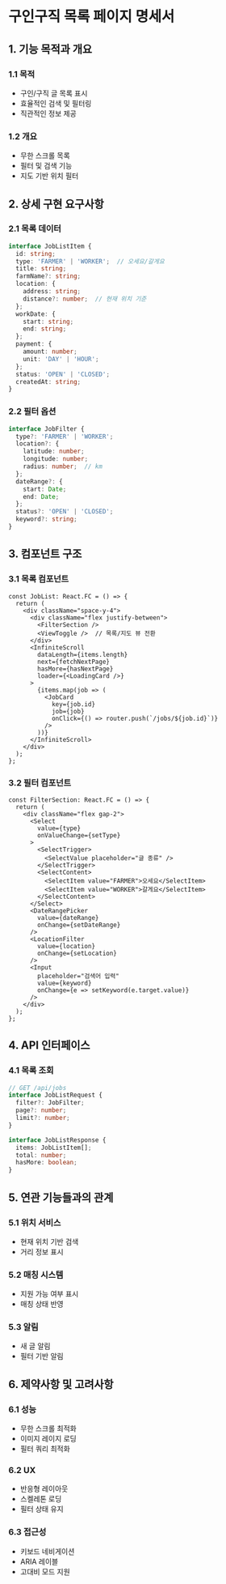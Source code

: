 # 구인구직 목록 페이지 명세서

## 1. 기능 목적과 개요
### 1.1 목적
  - 구인/구직 글 목록 표시
  - 효율적인 검색 및 필터링
  - 직관적인 정보 제공

### 1.2 개요
  - 무한 스크롤 목록
  - 필터 및 검색 기능
  - 지도 기반 위치 필터

## 2. 상세 구현 요구사항
### 2.1 목록 데이터
  ```typescript
  interface JobListItem {
    id: string;
    type: 'FARMER' | 'WORKER';  // 오세요/갈게요
    title: string;
    farmName?: string;
    location: {
      address: string;
      distance?: number;  // 현재 위치 기준
    };
    workDate: {
      start: string;
      end: string;
    };
    payment: {
      amount: number;
      unit: 'DAY' | 'HOUR';
    };
    status: 'OPEN' | 'CLOSED';
    createdAt: string;
  }
  ```

### 2.2 필터 옵션
  ```typescript
  interface JobFilter {
    type?: 'FARMER' | 'WORKER';
    location?: {
      latitude: number;
      longitude: number;
      radius: number;  // km
    };
    dateRange?: {
      start: Date;
      end: Date;
    };
    status?: 'OPEN' | 'CLOSED';
    keyword?: string;
  }
  ```

## 3. 컴포넌트 구조
### 3.1 목록 컴포넌트
  ```tsx
  const JobList: React.FC = () => {
    return (
      <div className="space-y-4">
        <div className="flex justify-between">
          <FilterSection />
          <ViewToggle />  // 목록/지도 뷰 전환
        </div>
        <InfiniteScroll
          dataLength={items.length}
          next={fetchNextPage}
          hasMore={hasNextPage}
          loader={<LoadingCard />}
        >
          {items.map(job => (
            <JobCard
              key={job.id}
              job={job}
              onClick={() => router.push(`/jobs/${job.id}`)}
            />
          ))}
        </InfiniteScroll>
      </div>
    );
  };
  ```

### 3.2 필터 컴포넌트
  ```tsx
  const FilterSection: React.FC = () => {
    return (
      <div className="flex gap-2">
        <Select
          value={type}
          onValueChange={setType}
        >
          <SelectTrigger>
            <SelectValue placeholder="글 종류" />
          </SelectTrigger>
          <SelectContent>
            <SelectItem value="FARMER">오세요</SelectItem>
            <SelectItem value="WORKER">갈게요</SelectItem>
          </SelectContent>
        </Select>
        <DateRangePicker
          value={dateRange}
          onChange={setDateRange}
        />
        <LocationFilter
          value={location}
          onChange={setLocation}
        />
        <Input
          placeholder="검색어 입력"
          value={keyword}
          onChange={e => setKeyword(e.target.value)}
        />
      </div>
    );
  };
  ```

## 4. API 인터페이스
### 4.1 목록 조회
  ```typescript
  // GET /api/jobs
  interface JobListRequest {
    filter?: JobFilter;
    page?: number;
    limit?: number;
  }

  interface JobListResponse {
    items: JobListItem[];
    total: number;
    hasMore: boolean;
  }
  ```

## 5. 연관 기능들과의 관계
### 5.1 위치 서비스
  - 현재 위치 기반 검색
  - 거리 정보 표시

### 5.2 매칭 시스템
  - 지원 가능 여부 표시
  - 매칭 상태 반영

### 5.3 알림
  - 새 글 알림
  - 필터 기반 알림

## 6. 제약사항 및 고려사항
### 6.1 성능
  - 무한 스크롤 최적화
  - 이미지 레이지 로딩
  - 필터 쿼리 최적화

### 6.2 UX
  - 반응형 레이아웃
  - 스켈레톤 로딩
  - 필터 상태 유지

### 6.3 접근성
  - 키보드 네비게이션
  - ARIA 레이블
  - 고대비 모드 지원 